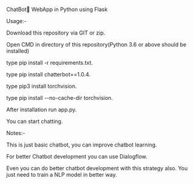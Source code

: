 ChatBot💬 WebApp in Python using Flask


Usage:-

Download this repository via GIT or zip.

Open CMD in directory of this repository(Python 3.6 or above should be installed)

type pip install -r requirements.txt.

type pip install chatterbot==1.0.4.

type pip3 install torchvision.

type pip install --no-cache-dir torchvision.

After installation run app.py.

You can start chatting.


Notes:-

This is just basic chatbot, you can improve chatbot learning.

For better Chatbot development you can use Dialogflow.

Even you can do better chatbot development with this strategy also. You just need to train a NLP model in better way.
